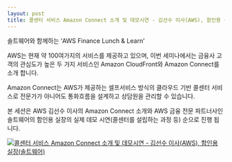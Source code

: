 ```yaml
---
layout: post
title: 콜센터 서비스 Amazon Connect 소개 및 데모시연 - 김선수 이사(AWS), 함인용 실장(솔트웨어)
---
```


솔트웨어와 함께하는 ‘AWS Finance Lunch & Learn’

AWS는 현재 약 100여가지의 서비스를 제공하고 있으며, 이번 세미나에서는 금융사 고객의 관심도가 높은 두 가지 서비스인 Amazon CloudFront와 Amazon Connect를 소개 합니다.

Amazon Connect는 AWS가 제공하는 셀프서비스 방식의 클라우드 기반 콜센터 서비스로 전문가가 아니어도 통화흐름을 설계하고 상담원을 관리할 수 있습니다.

본 세션은 AWS 김선수 이사의 Amazon Connect 소개와 AWS 금융 전문 파트너사인 솔트웨어의 함인용 실장의 실제 데모 시연(콜센터를 설립하는 과정 등) 순으로 진행 됩니다.

[![콜센터 서비스 Amazon Connect 소개 및 데모시연 - 김선수 이사(AWS), 함인용 실장(솔트웨어)
](http://img.youtube.com/vi/wnmXSqHlgyM/0.jpg)](https://www.youtube.com/watch?v=https://youtu.be/wnmXSqHlgyM)
